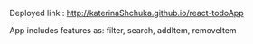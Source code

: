 Deployed link : http://katerinaShchuka.github.io/react-todoApp

App includes features as: filter, search, addItem, removeItem

